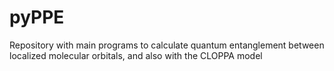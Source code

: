 # pyPPE
Repository with main programs to calculate quantum entanglement between localized molecular orbitals, and also with the CLOPPA model
